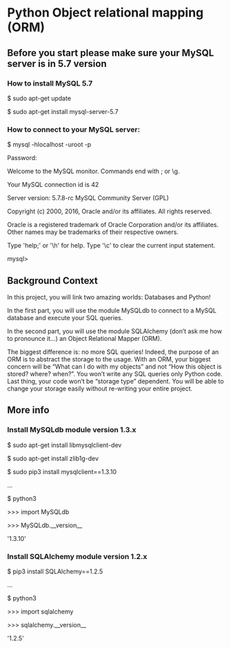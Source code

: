 # Python Object relational mapping (ORM)

## Before you start please make sure your MySQL server is in 5.7 version

### How to install MySQL 5.7

<p> $ sudo apt-get update </p>
<p> $ sudo apt-get install mysql-server-5.7 </p>

### How to connect to your MySQL server:

<p> $ mysql -hlocalhost -uroot -p </p>
<p> Password: </p>
<p> Welcome to the MySQL monitor.  Commands end with ; or \g. </p>
<p> Your MySQL connection id is 42 </p>
<p> Server version: 5.7.8-rc MySQL Community Server (GPL) </p>

Copyright (c) 2000, 2016, Oracle and/or its affiliates. All rights reserved.

Oracle is a registered trademark of Oracle Corporation and/or its
affiliates. Other names may be trademarks of their respective
owners.

Type 'help;' or '\h' for help. Type '\c' to clear the current input statement.

mysql>

## Background Context
In this project, you will link two amazing worlds: Databases and Python!

In the first part, you will use the module MySQLdb to connect to a MySQL database and execute your SQL queries.

In the second part, you will use the module SQLAlchemy (don’t ask me how to pronounce it…) an Object Relational Mapper (ORM).

The biggest difference is: no more SQL queries! Indeed, the purpose of an ORM is to abstract the storage to the usage. With an ORM, your biggest concern will be “What can I do with my objects” and not “How this object is stored? where? when?”. You won’t write any SQL queries only Python code. Last thing, your code won’t be “storage type” dependent. You will be able to change your storage easily without re-writing your entire project.

## More info

### Install MySQLdb module version 1.3.x

<p> $ sudo apt-get install libmysqlclient-dev </p>
<p> $ sudo apt-get install zlib1g-dev </p>
<p> $ sudo pip3 install mysqlclient==1.3.10 </p>
<p>...</p>
<p>$ python3</p>
<p>>>> import MySQLdb</p>
<p>>>> MySQLdb.__version__</p>
<p>'1.3.10'</p>

### Install SQLAlchemy module version 1.2.x

<p>$ pip3 install SQLAlchemy==1.2.5</p>
<p>...</p>
<p>$ python3</p>
<p>>>> import sqlalchemy</p>
<p>>>> sqlalchemy.__version__ </p>
<p>'1.2.5'</p>